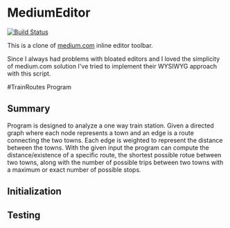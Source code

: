 # MediumEditor

[![Build Status](https://travis-ci.org/daviferreira/medium-editor.png?branch=master)](https://travis-ci.org/daviferreira/medium-editor)

This is a clone of [medium.com](https://medium.com) inline editor toolbar.

Since I always had problems with bloated editors and I loved the simplicity of medium.com solution I've tried to implement their WYSIWYG approach with this script.


#TrainRoutes Program 

## Summary

Program is designed to analyze a one way train station.  Given a directed graph where each node represents a town and an edge is a
route connecting the two towns.  Each edge is weighted to represent the distance between the towns.  With the given input the program can compute the distance/existence of a specific route, the shortest possible rotue between two towns,  along with the number of possible trips between two towns with a maximum or exact number of possible stops.

 
## Initialization


## Testing


